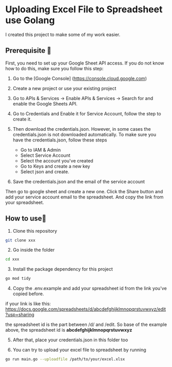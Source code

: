 # Uploading Excel File to Spreadsheet use Golang

I created this project to make some of my work easier. 

## Prerequisite 🧰

First, you need to set up your Google Sheet API access. If you do not know how to do this, make sure you follow this step:

1. Go to the [Google Console] (https://console.cloud.google.com)

2. Create a new project or use your existing project

3. Go to APIs & Services -> Enable APIs & Services -> Search for and enable the Google Sheets API.

4. Go to Credentials and Enable it for Service Account, follow the step to create it.

5. Then download the credentials.json. However, in some cases the credentials.json is not downloaded automatically. To make sure you have the credentials.json, follow these steps
    
    - Go to IAM & Admin
    - Select Service Account
    - Select the account you've created
    - Go to Keys and create a new key
    - Select json and create. 

6. Save the credentials.json and the email of the service account

Then go to google sheet and create a new one. Click the Share button and add your service account email to the spreadsheet. And copy the link from your spreadsheet.

## How to use🚀

1. Clone this repository
```bash
git clone xxx
```
2. Go inside the folder
```bash
cd xxx
```
3. Install the package dependency for this project
```bash 
go mod tidy
```
4. Copy the .env.example and add your spreadsheet id from the link you've copied before.

if your link is like this: 
https://docs.google.com/spreadsheets/d/abcdefghijklmnopqrstuvwxyz/edit?usp=sharing

the spreadsheet id is the part between /d/ and /edit. So base of the example above, the spreadsheet id is **abcdefghijklmnopqrstuvwxyz**

5. After that, place your credentials.json in this folder too

6. You can try to upload your excel file to spreadsheet by running
```bash
go run main.go --uploadfile /path/to/your/excel.xlsx
```